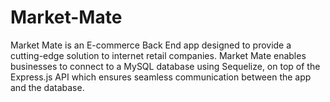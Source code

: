# Market-Mate
Market Mate is an E-commerce Back End app designed to provide a cutting-edge solution to internet retail companies. Market Mate enables businesses to connect to a MySQL database using Sequelize, on top of the Express.js API which ensures seamless communication between the app and the database.
